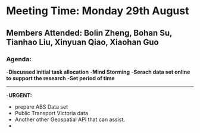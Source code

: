 # Meeting Time: Monday 29th August

## Members Attended: **Bolin Zheng, Bohan Su, Tianhao Liu, Xinyuan Qiao, Xiaohan Guo**

### Agenda:

-**Discussed initial task allocation**
-**Mind Storming**
-**Serach data set online to support the research**
-**Set period of time**

---

-**URGENT:**

- prepare ABS Data set
- Public Transport Victoria data
- Another other Geospatial API that can assist.
-
